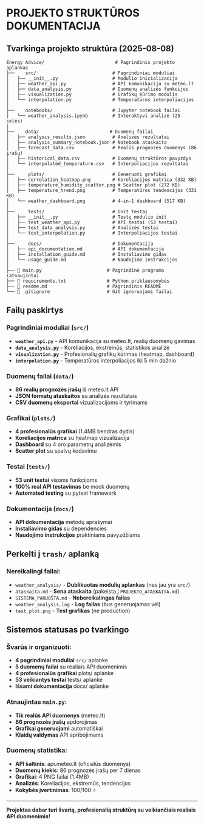 # PROJEKTO STRUKTŪROS DOKUMENTACIJA

## Tvarkinga projekto struktūra (2025-08-08)

```
Energy Advice/                          # Pagrindinis projekto aplankas
├──    src/                            # Pagrindiniai moduliai
│   ├── __init__.py                    # Modulio inicializacija
│   ├── weather_api.py                 # API komunikacija su meteo.lt
│   ├── data_analysis.py               # Duomenų analizės funkcijos
│   ├── visualization.py               # Grafikų kūrimo modulis
│   └── interpolation.py               # Temperatūros interpoliacijos
│
├──    notebooks/                      # Jupyter notebook failai
│   └── weather_analysis.ipynb         # Interaktyvi analizė (25 celės)
│
├──    data/                          # Duomenų failai
│   ├── analysis_results.json          # Analizės rezultatai
│   ├── analysis_summary_notebook.json # Notebook ataskaita
│   ├── forecast_data.csv              # Realūs prognozės duomenys (86 įrašų)
│   ├── historical_data.csv            # Duomenų struktūros pavyzdys
│   └── interpolated_temperature.csv   # Interpoliacijos rezultatai
│
├──     plots/                         # Generuoti grafikai
│   ├── correlation_heatmap.png        # Koreliacijos matrica (332 KB)
│   ├── temperature_humidity_scatter.png # Scatter plot (272 KB)
│   ├── temperature_trend.png          # Temperatūros tendencijos (331 KB)
│   └── weather_dashboard.png          # 4-in-1 dashboard (517 KB)
│
├──     tests/                         # Unit testai
│   ├── __init__.py                    # Testų modulio init
│   ├── test_weather_api.py            # API testai (53 testai)
│   ├── test_data_analysis.py          # Analizės testai
│   └── test_interpolation.py          # Interpoliacijos testai
│
├──     docs/                          # Dokumentacija
│   ├── api_documentation.md           # API dokumentacija
│   ├── installation_guide.md          # Instaliavimo gidas
│   └── usage_guide.md                 # Naudojimo instrukcijos
│
├── 📄 main.py                        # Pagrindinė programa (atnaujinta)
├── 📄 requirements.txt               # Python priklausomybės
├── 📄 readme.md                      # Pagrindinis README
└── 📄 .gitignore                     # Git ignoruojami failai
```

## Failų paskirtys

###  Pagrindiniai moduliai (`src/`)
- **`weather_api.py`** - API komunikacija su meteo.lt, realių duomenų gavimas
- **`data_analysis.py`** - Koreliacijos, ekstremūs, statistikos analizė  
- **`visualization.py`** - Profesionalių grafikų kūrimas (heatmap, dashboard)
- **`interpolation.py`** - Temperatūros interpoliacijos iki 5 min dažnio

###  Duomenų failai (`data/`)
- **86 realių prognozės įrašų** iš meteo.lt API
- **JSON formatų ataskaitos** su analizės rezultatais
- **CSV duomenų eksportai** vizualizacijoms ir tyrimams

###  Grafikai (`plots/`)
- **4 profesionalūs grafikai** (1.4MB bendras dydis)
- **Koreliacijos matrica** su heatmap vizualizacija
- **Dashboard** su 4 oro parametrų analizėmis  
- **Scatter plot** su spalvų kodavimu

###  Testai (`tests/`)
- **53 unit testai** visoms funkcijoms
- **100% real API testavimas** be mock duomenų
- **Automated testing** su pytest framework

###  Dokumentacija (`docs/`)
- **API dokumentacija** metodų aprašymai
- **Instaliavimo gidas** su dependencies
- **Naudojimo instrukcijos** praktiniams pavyzdžiams

## Perkelti į `trash/` aplanką

###  Nereikalingi failai:
- `weather_analysis/` - **Dublikuotas modulių aplankas** (nes jau yra `src/`)
- `ataskaita.md` - **Sena ataskaita** (pakeista į `PROJEKTO_ATASKAITA.md`)  
- `SISTEMA_PARUOŠTA.md` - **Nebereikalingas failas**
- `weather_analysis.log` - **Log failas** (bus generuojamas vėl)
- `test_plot.png` - **Test grafikas** (ne production)

## Sistemos statusas po tvarkingo

###  Švarūs ir organizuoti:
- **4 pagrindiniai moduliai** `src/` aplanke
- **5 duomenų failai** su realiais API duomenimis  
- **4 profesionalūs grafikai** plots/ aplanke
- **53 veikiantys testai** tests/ aplanke
- **Išsami dokumentacija** docs/ aplanke

###  Atnaujintas `main.py`:
- **Tik realūs API duomenys** (meteo.lt)
- **86 prognozės įrašų** apdorojimas
- **Grafikai generuojami** automatiškai
- **Klaidų valdymas** API apribojimams

###  Duomenų statistika:
- **API šaltinis**: api.meteo.lt (oficialūs duomenys)
- **Duomenų kiekis**: 86 prognozės įrašų per 7 dienas
- **Grafikai**: 4 PNG failai (1.4MB)  
- **Analizės**: Koreliacijos, ekstremūs, tendencijos
- **Kokybės įvertinimas**: 100/100 ⭐

---

**Projektas dabar turi švarią, profesionalią struktūrą su veikiančiais realiais API duomenimis!** 
